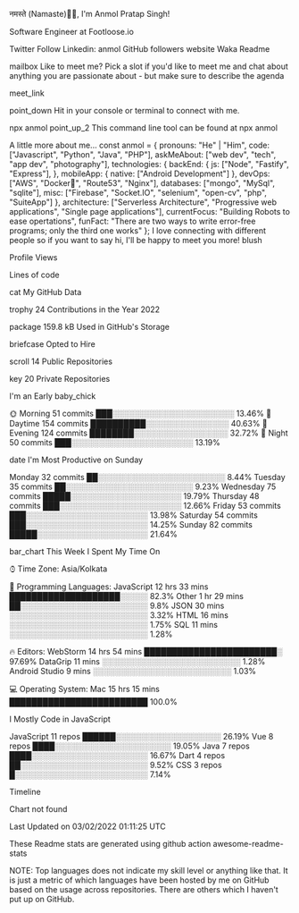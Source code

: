  नमस्ते (Namaste)🙏🏻, I'm Anmol Pratap Singh! 


Software Engineer at Footloose.io

Twitter Follow Linkedin: anmol GitHub followers website  Waka Readme

mailbox Like to meet me?
Pick a slot if you'd like to meet me and chat about anything you are passionate about - but make sure to describe the agenda

meet_link

point_down Hit in your console or terminal to connect with me.

npx anmol
point_up_2 This command line tool can be found at npx anmol

 A little more about me...
const anmol = {
    pronouns: "He" | "Him",
    code: ["Javascript", "Python", "Java", "PHP"],
    askMeAbout: ["web dev", "tech", "app dev", "photography"],
    technologies: {
        backEnd: {
            js: ["Node", "Fastify", "Express"],
        },
        mobileApp: {
            native: ["Android Development"]
        },
        devOps: ["AWS", "Docker🐳", "Route53", "Nginx"],
        databases: ["mongo", "MySql", "sqlite"],
        misc: ["Firebase", "Socket.IO", "selenium", "open-cv", "php", "SuiteApp"]
    },
    architecture: ["Serverless Architecture", "Progressive web applications", "Single page applications"],
    currentFocus: "Building Robots to ease opertations",
    funFact: "There are two ways to write error-free programs; only the third one works"
};
 I love connecting with different people so if you want to say hi, I'll be happy to meet you more! blush

Profile Views

Lines of code

cat My GitHub Data

trophy 24 Contributions in the Year 2022

package 159.8 kB Used in GitHub's Storage

briefcase Opted to Hire

scroll 14 Public Repositories

key 20 Private Repositories

I'm an Early baby_chick

🌞 Morning    51 commits     ███░░░░░░░░░░░░░░░░░░░░░░   13.46% 
🌆 Daytime    154 commits    ██████████░░░░░░░░░░░░░░░   40.63% 
🌃 Evening    124 commits    ████████░░░░░░░░░░░░░░░░░   32.72% 
🌙 Night      50 commits     ███░░░░░░░░░░░░░░░░░░░░░░   13.19%

date I'm Most Productive on Sunday

Monday       32 commits     ██░░░░░░░░░░░░░░░░░░░░░░░   8.44% 
Tuesday      35 commits     ██░░░░░░░░░░░░░░░░░░░░░░░   9.23% 
Wednesday    75 commits     █████░░░░░░░░░░░░░░░░░░░░   19.79% 
Thursday     48 commits     ███░░░░░░░░░░░░░░░░░░░░░░   12.66% 
Friday       53 commits     ███░░░░░░░░░░░░░░░░░░░░░░   13.98% 
Saturday     54 commits     ███░░░░░░░░░░░░░░░░░░░░░░   14.25% 
Sunday       82 commits     █████░░░░░░░░░░░░░░░░░░░░   21.64%

bar_chart This Week I Spent My Time On

⌚︎ Time Zone: Asia/Kolkata

💬 Programming Languages: 
JavaScript               12 hrs 33 mins      ████████████████████░░░░░   82.3% 
Other                    1 hr 29 mins        ██░░░░░░░░░░░░░░░░░░░░░░░   9.8% 
JSON                     30 mins             ░░░░░░░░░░░░░░░░░░░░░░░░░   3.32% 
HTML                     16 mins             ░░░░░░░░░░░░░░░░░░░░░░░░░   1.75% 
SQL                      11 mins             ░░░░░░░░░░░░░░░░░░░░░░░░░   1.28%

🔥 Editors: 
WebStorm                 14 hrs 54 mins      ████████████████████████░   97.69% 
DataGrip                 11 mins             ░░░░░░░░░░░░░░░░░░░░░░░░░   1.28% 
Android Studio           9 mins              ░░░░░░░░░░░░░░░░░░░░░░░░░   1.03%

💻 Operating System: 
Mac                      15 hrs 15 mins      █████████████████████████   100.0%

I Mostly Code in JavaScript

JavaScript               11 repos            ██████░░░░░░░░░░░░░░░░░░░   26.19% 
Vue                      8 repos             ████░░░░░░░░░░░░░░░░░░░░░   19.05% 
Java                     7 repos             ████░░░░░░░░░░░░░░░░░░░░░   16.67% 
Dart                     4 repos             ██░░░░░░░░░░░░░░░░░░░░░░░   9.52% 
CSS                      3 repos             █░░░░░░░░░░░░░░░░░░░░░░░░   7.14%

Timeline

Chart not found

Last Updated on 03/02/2022 01:11:25 UTC

These Readme stats are generated using github action awesome-readme-stats

NOTE: Top languages does not indicate my skill level or anything like that. It is just a metric of which languages have been hosted by me on GitHub based on the usage across repositories. There are others which I haven't put up on GitHub.
